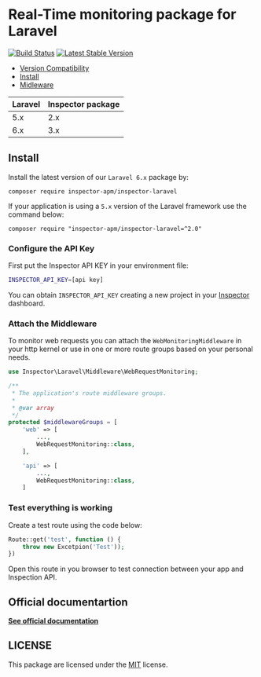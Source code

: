 # Real-Time monitoring package for Laravel

[![Build Status](https://travis-ci.org/inspector-apm/inspector-laravel.svg?branch=master)](https://travis-ci.org/inspector-apm/inspector-laravel)
[![Latest Stable Version](https://poser.pugx.org/inspector-apm/inspector-laravel/v/stable)](https://packagist.org/packages/inspector-apm/inspector-laravel)

- [Version Compatibility](#versions)
- [Install](#install)
- [Midleware](#middleware)

<a name="versions"></a>

| Laravel | Inspector package |
| ------- | ----------------- |
| 5.x     | 2.x               |
| 6.x     | 3.x               |

<a name="install"></a>

## Install

Install the latest version of our `Laravel 6.x` package by:

```sehll
composer require inspector-apm/inspector-laravel
```

If your application is  using a `5.x` version of the Laravel framework use the command below:

```shell
composer require "inspector-apm/inspector-laravel=^2.0"
```



### Configure the API Key

First put the Inspector API KEY in your environment file:

```bash
INSPECTOR_API_KEY=[api key]
```

You can obtain `INSPECTOR_API_KEY` creating a new project in your [Inspector](https://www.inspector.dev) dashboard.

<a name="middleware"></a>

### Attach the Middleware

To monitor web requests you can attach the `WebMonitoringMiddleware` in your http kernel or use in one or more route groups based on your personal needs.

```php
use Inspector\Laravel\Middleware\WebRequestMonitoring;

/**
 * The application's route middleware groups.
 *
 * @var array
 */
protected $middlewareGroups = [
    'web' => [
        ...,
        WebRequestMonitoring::class,
    ],

    'api' => [
        ...,
        WebRequestMonitoring::class,
    ]
```

### Test everything is working

Create a test route using the code below:

```php
Route::get('test', function () {
    throw new Excetpion('Test'));
})
```

Open this route in you browser to test connection between your app and Inspection API.

## Official documentartion

**[See official documentation](https://app.inspector.dev/docs/2.0/platforms/laravel)**

## LICENSE

This package are licensed under the [MIT](LICENSE) license.
